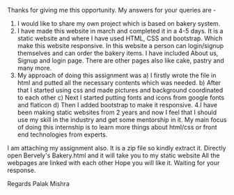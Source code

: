 Thanks for giving me this opportunity. My answers for your queries are -

1. I would like to share my own project which is based on bakery system.
2. I have made this website in march and completed it in a 4-5 days. It is a static website and where 
I have used HTML, CSS and bootstrap. Which make this website responsive. In this website a person can login/signup themselves and can order the bakery items.
I have included About us, Signup and login page. There are other pages also like cake, pastry and many more.
3. My approach of doing this assignment was 
	a) I firstly wrote the file in html and putted all the necessary contents which
	     was needed.
	b) After that I started using css and made pictures and background coordinated
	     to each other
	c) Next I started putting fonts and icons from google fonts and flaticon
	d) Then I added bootstrap to make it responsive.
4.I have been making static websites from 2 years and now I feel that I should use my 
   skill in the industry and get some mentorship in it. My main focus of doing this 
   internship is to learn more things about html/css or front end technologies from experts.

I am attaching my assignment also. It is a zip file so kindly extract it.
Directly open Bervely's Bakery.html and it will take you to my static website
All the webpages are linked with each other
Hope you will like it. Waiting for your response.

Regards 
Palak Mishra